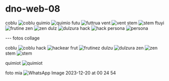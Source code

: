 # dno-web-08
coblu
![coblu](https://github.com/user-attachments/assets/b6c2f786-1924-41a2-a996-521a9956ab70)
quimio
![quimio](https://github.com/user-attachments/assets/ef97f77c-0be8-4e42-83b8-a5978abe2bf3)
futu
![futtrua](https://github.com/user-attachments/assets/402671a1-bc58-4899-b591-4e8cb9d51f8b)
vent
![vent](https://github.com/user-attachments/assets/66c423d8-d82f-4409-b07c-e9b93e7d3b0b)
stem
![stem](https://github.com/user-attachments/assets/31ebf41e-fef4-4523-aabc-19a490296d3f)
ftuyi
![frutine](https://github.com/user-attachments/assets/84458fcd-e34d-4168-a6cb-f4b1b420b765)
zen
![zen](https://github.com/user-attachments/assets/3bfe2eca-6dde-412f-9dc4-d94ee5b989de)
dulz
![dulzura](https://github.com/user-attachments/assets/e9331d35-a4ec-4990-a44f-e152903c52e3)
hack
![hack](https://github.com/user-attachments/assets/adb08a90-6102-48f6-8c5d-287d8f904e67)
persona
![persona](https://github.com/user-attachments/assets/67ec2f2f-42db-4d42-97d5-1be9bc4d8c7c)

--- fotos collage

coblu
![coblu](https://github.com/user-attachments/assets/00fa0ce6-d987-42b8-9c4d-e90376200d42)
hack
![hackear](https://github.com/user-attachments/assets/cbbd79b3-ff59-4ba6-8c0e-9f5f86a20749)
frut
![frutinez](https://github.com/user-attachments/assets/afd108e2-5b96-414c-a9a9-4c2dc761b6fd)
dulzu
![dulzura](https://github.com/user-attachments/assets/34fd4062-8bf2-4c9e-8069-1af96dfbdff3)
zen
![zen](https://github.com/user-attachments/assets/71fd505c-e810-46ee-b41c-2a1ccaf6a5e1)
stem
![stem](https://github.com/user-attachments/assets/2dc45c19-9fba-4094-aab0-6abf50630032)

quimiot
![quimiot](https://github.com/user-attachments/assets/13a3c23f-f227-4241-988d-9b2b9e050ca6)

foto mia
![WhatsApp Image 2023-12-20 at 00 24 54](https://github.com/user-attachments/assets/fb9bc27b-3643-4f72-8d79-5e4cfa6a8999)

